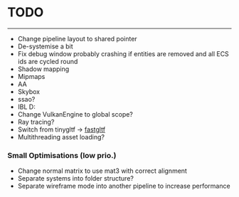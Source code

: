 # TODO

---

- Change pipeline layout to shared pointer
- De-systemise a bit
- Fix debug window probably crashing if entities are removed and all ECS ids are cycled round
- Shadow mapping
- Mipmaps
- AA
- Skybox
- ssao?
- IBL D:
- Change VulkanEngine to global scope?
- Ray tracing?
- Switch from tinygltf -> [fastgltf](https://github.com/spnda/fastgltf)
- Multithreading asset loading?

### Small Optimisations (low prio.)

- Change normal matrix to use mat3 with correct alignment
- Separate systems into folder structure?
- Separate wireframe mode into another pipeline to increase performance

